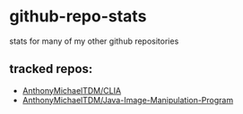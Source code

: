# github-repo-stats

stats for many of my other github repositories

## tracked repos:
- [AnthonyMichaelTDM/CLIA](https://anthonymichaeltdm.github.io/my-repo-stats/AnthonyMichaelTDM/CLIA/latest-report/report.html)
- [AnthonyMichaelTDM/Java-Image-Manipulation-Program](https://anthonymichaeltdm.github.io/my-repo-stats/AnthonyMichaelTDM/Java-Image-Manipulation-Program/latest-report/report.html)
